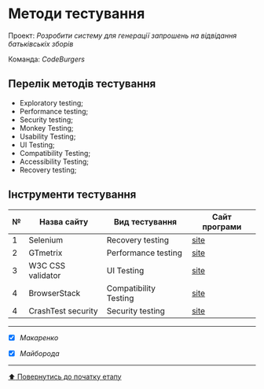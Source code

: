 # Методи тестування

Проект: *Розробити систему для генерації запрошень на відвідання батьківськіх зборів*

Команда: *CodeBurgers*

## Перелік методів тестування 
- Exploratory testing;
- Performance testing;
- Security testing;
- Monkey Testing;
- Usability Testing;
- UI Testing;
- Compatibility Testing;
- Accessibility Testing;
- Recovery testing;

## Інструменти тестування
| № | Назва сайту | Вид тестування | Сайт програми |
| :- | - | - | - |
| 1 | Selenium | Recovery testing |[site](https://www.selenium.dev)|
| 2 | GTmetrix | Performance testing |[site](https://gtmetrix.com)|
| 3 | W3C CSS validator| UI Testing |[site](https://jigsaw.w3.org/css-validator/DOWNLOAD.html)|
| 4 | BrowserStack | Compatibility Testing |[site](https://www.browserstack.com)|
| 4 | CrashTest security | Security testing |[site](https://crashtest-security.com/de/startseite/)|


---

- [x] *Макаренко*
- [x] *Майборода*


---
[:arrow_up: Повернутись до початку етапу](/docs/2.Planning/README.md)
